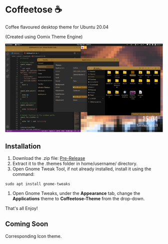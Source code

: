 # Coffeetose ☕
Coffee flavoured desktop theme for Ubuntu 20.04

(Created using Oomix Theme Engine)

<img src="https://raw.githubusercontent.com/aakashsinghbais/coffeetose/master/_resources/coffeetose-1.png">

## Installation

1. Download the .zip file: [Pre-Release](https://github.com/aakashsinghbais/coffeetose/releases/download/v0.1/coffeetose-theme.zip)
1. Extract it to the .themes folder in home/username/ directory.
1. Open Gnome Tweak Tool, if not already installed, install it using the command: 
```
sudo apt install gnome-tweaks
```
1. Open Gnome Tweaks, under the **Appearance** tab, change the **Applications** theme to **Coffeetose-Theme** from the drop-down.

That's all Enjoy!

## Coming Soon
Corresponding Icon theme.

